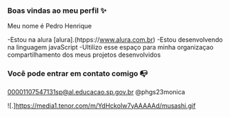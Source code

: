 ### Boas vindas ao meu perfil ✨

Meu nome é Pedro Henrique

-Estou na alura [alura].(htpps://www.alura.com.br)
-Estou desenvolvendo na linguagem javaScript
-Ultilizo esse espaço para minha organizaçao compartilhamento dos meus projetos desenvolvidos

### Você pode entrar em contato comigo 📭

00001107547131sp@al.educacao.sp.gov.br
@phgs23monica

![.]https://media1.tenor.com/m/YdHckoIw7yAAAAAd/musashi.gif

